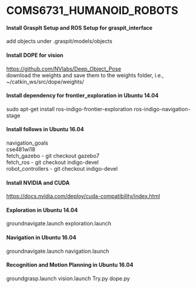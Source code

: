 # COMS6731_HUMANOID_ROBOTS

#### Install GraspIt Setup and ROS Setup for graspit_interface
add objects under .graspit/models/objects

#### Install DOPE for vision
https://github.com/NVlabs/Deep_Object_Pose  
download the weights and save them to the weights folder, i.e., ~/catkin_ws/src/dope/weights/

#### Install dependency for frontier_exploration in Ubuntu 14.04
sudo apt-get install ros-indigo-frontier-exploration ros-indigo-navigation-stage

#### Install follows in Ubuntu 16.04
navigation_goals  
cse481wi18  
fetch_gazebo - git checkout gazebo7  
fetch_ros - git checkout indigo-devel  
robot_controllers - git checkout indigo-devel

#### Install NVIDIA and CUDA
https://docs.nvidia.com/deploy/cuda-compatibility/index.html

#### Exploration in Ubuntu 14.04
groundnavigate.launch
exploration.launch

#### Navigation in Ubuntu 16.04
groundnavigate.launch
navigation.launch

#### Recognition and Motion Planning in Ubuntu 16.04
groundgrasp.launch
vision.launch
Try.py
dope.py
